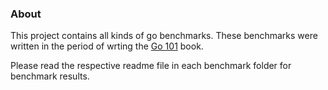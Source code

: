 
### About

This project contains all kinds of go benchmarks.
These benchmarks were written in the period of wrting the [Go 101](https://github.com/go101/go101) book.

Please read the respective readme file in each benchmark folder for benchmark results.
